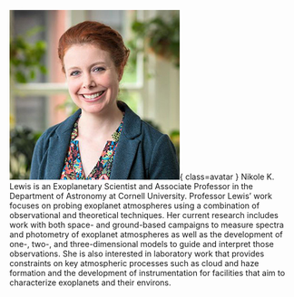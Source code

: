 ![Nikole Lewis](Lewis.jpg){ class=avatar }
Nikole K. Lewis is an Exoplanetary Scientist and Associate Professor in the Department of Astronomy at Cornell University. Professor Lewis’ work focuses on probing exoplanet atmospheres using a combination of observational and theoretical techniques. Her current research includes work with both space- and ground-based campaigns to measure spectra and photometry of exoplanet atmospheres as well as the development of one-, two-, and three-dimensional models to guide and interpret those observations. She is also interested in laboratory work that provides constraints on key atmospheric processes such as cloud and haze formation and the development of instrumentation for facilities that aim to characterize exoplanets and their environs.
